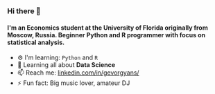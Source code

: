 ### Hi there 👋


#### I'm an Economics student at the University of Florida originally from Moscow, Russia. Beginner Python and R programmer with focus on statistical analysis.

- ⚙️ I'm learning: `Python` and `R`
- 🌱 Learning all about **Data Science**
- 📫 Reach me: [linkedin.com/in/gevorgyans/](https://www.linkedin.com/in/gevorgyans/)
- ⚡️ Fun fact: Big music lover, amateur DJ
